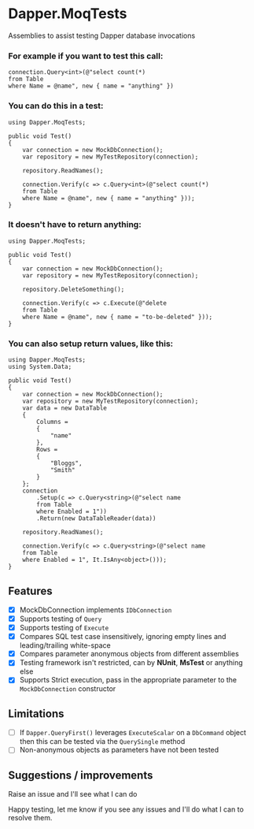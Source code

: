 # Dapper.MoqTests
Assemblies to assist testing Dapper database invocations

### For example if you want to test this call:

    connection.Query<int>(@"select count(*)
    from Table
    where Name = @name", new { name = "anything" })

### You can do this in a test:

    using Dapper.MoqTests;
    
    public void Test()
    {
    	var connection = new MockDbConnection();
    	var repository = new MyTestRepository(connection);
    	
    	repository.ReadNames();
    	
    	connection.Verify(c => c.Query<int>(@"select count(*)
    	from Table
    	where Name = @name", new { name = "anything" }));
    }

### It doesn't have to return anything:

    using Dapper.MoqTests;
    
    public void Test()
    {
    	var connection = new MockDbConnection();
    	var repository = new MyTestRepository(connection);
    	
    	repository.DeleteSomething();
    	
    	connection.Verify(c => c.Execute(@"delete 
		from Table 
		where Name = @name", new { name = "to-be-deleted" }));
    }
	
### You can also setup return values, like this:

    using Dapper.MoqTests;
    using System.Data;
    
    public void Test()
    {
    	var connection = new MockDbConnection();
    	var repository = new MyTestRepository(connection);
    	var data = new DataTable
    	{
    		Columns = 
    		{
    			"name"
    		},
    		Rows = 
    		{
    			"Bloggs",
    			"Smith"
    		}
    	};
    	connection
    		.Setup(c => c.Query<string>(@"select name 
    		from Table
    		where Enabled = 1"))
    		.Return(new DataTableReader(data))
    	
    	repository.ReadNames();
    	
    	connection.Verify(c => c.Query<string>(@"select name
    	from Table
    	where Enabled = 1", It.IsAny<object>()));
    }

## Features
* [x] MockDbConnection implements `IDbConnection`
* [x] Supports testing of `Query`
* [x] Supports testing of `Execute`
* [x] Compares SQL test case insensitively, ignoring empty lines and leading/trailing white-space
* [x] Compares parameter anonymous objects from different assemblies
* [x] Testing framework isn't restricted, can by **NUnit**, **MsTest** or anything else
* [x] Supports Strict execution, pass in the appropriate parameter to the `MockDbConnection` constructor

## Limitations
* [ ] If `Dapper.QueryFirst()` leverages `ExecuteScalar` on a `DbCommand` object then this can be tested via the `QuerySingle` method
* [ ] Non-anonymous objects as parameters have not been tested

## Suggestions / improvements
Raise an issue and I'll see what I can do

Happy testing, let me know if you see any issues and I'll do what I can to resolve them.